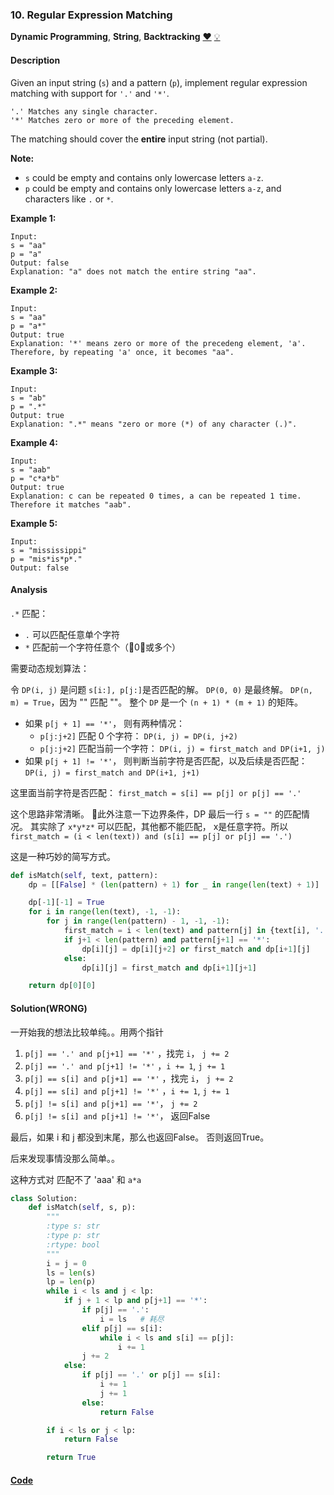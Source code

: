 ### 10. Regular Expression Matching

**Dynamic Programming**, **String**, **Backtracking**    [❤️](https://leetcode.com/problems/regular-expression-matching)    	[💡](https://leetcode.com/articles/regular-expression-matching)

#### Description

Given an input string (`s`) and a pattern (`p`), implement regular expression matching with support for `'.'` and `'*'`.

```
'.' Matches any single character.
'*' Matches zero or more of the preceding element.
```

The matching should cover the **entire** input string (not partial).

**Note:**
- `s` could be empty and contains only lowercase letters `a-z`.
- `p` could be empty and contains only lowercase letters `a-z`, and characters like `.` or `*`.

**Example 1:**

```
Input:
s = "aa"
p = "a"
Output: false
Explanation: "a" does not match the entire string "aa".
```

**Example 2:**

```
Input:
s = "aa"
p = "a*"
Output: true
Explanation: '*' means zero or more of the precedeng element, 'a'. Therefore, by repeating 'a' once, it becomes "aa".
```

**Example 3:**

```
Input:
s = "ab"
p = ".*"
Output: true
Explanation: ".*" means "zero or more (*) of any character (.)".
```

**Example 4:**

```
Input:
s = "aab"
p = "c*a*b"
Output: true
Explanation: c can be repeated 0 times, a can be repeated 1 time. Therefore it matches "aab".
```

**Example 5:**

```
Input:
s = "mississippi"
p = "mis*is*p*."
Output: false
```

#### Analysis

`.*` 匹配：

- `.` 可以匹配任意单个字符
- `*` 匹配前一个字符任意个（0或多个）

需要动态规划算法：

令 `DP(i, j)` 是问题 `s[i:], p[j:]`是否匹配的解。 `DP(0, 0)` 是最终解。 `DP(n, m) = True`，因为 "" 匹配 ""。 整个 `DP` 是一个 `(n + 1) * (m + 1)` 的矩阵。

- 如果 `p[j + 1] == '*'`， 则有两种情况：
    - `p[j:j+2]` 匹配 0 个字符： `DP(i, j) = DP(i, j+2)`
    - `p[j:j+2]` 匹配当前一个字符： `DP(i, j) = first_match and DP(i+1, j)`
- 如果 `p[j + 1] != '*'`， 则判断当前字符是否匹配，以及后续是否匹配：  `DP(i, j) = first_match and DP(i+1, j+1)`

这里面当前字符是否匹配： `first_match = s[i] == p[j] or p[j] == '.'`

这个思路非常清晰。 此外注意一下边界条件，DP 最后一行 `s = ""` 的匹配情况。 其实除了 `x*y*z*` 可以匹配，其他都不能匹配， x是任意字符。所以 `first_match = (i < len(text)) and (s[i] == p[j] or p[j] == '.')`

这是一种巧妙的简写方式。

```python
def isMatch(self, text, pattern):
    dp = [[False] * (len(pattern) + 1) for _ in range(len(text) + 1)]

    dp[-1][-1] = True
    for i in range(len(text), -1, -1):
        for j in range(len(pattern) - 1, -1, -1):
            first_match = i < len(text) and pattern[j] in {text[i], '.'}
            if j+1 < len(pattern) and pattern[j+1] == '*':
                dp[i][j] = dp[i][j+2] or first_match and dp[i+1][j]
            else:
                dp[i][j] = first_match and dp[i+1][j+1]

    return dp[0][0]
```


#### Solution(WRONG)

一开始我的想法比较单纯。。用两个指针

1. `p[j] == '.' and p[j+1] == '*'`  ，找完 `i`， `j += 2`
2. `p[j] == '.' and p[j+1] != '*'`  ，`i += 1`, `j += 1`
3. `p[j] == s[i] and p[j+1] == '*'` ，找完 `i`， `j += 2`
4. `p[j] == s[i] and p[j+1] != '*'` ，`i += 1`, `j += 1`
5. `p[j] != s[i] and p[j+1] == '*'`， `j += 2`
6. `p[j] != s[i] and p[j+1] != '*'`， 返回False

最后，如果 i 和 j 都没到末尾，那么也返回False。 否则返回True。

后来发现事情没那么简单。。

这种方式对 匹配不了 'aaa' 和 `a*a`

```python
class Solution:
    def isMatch(self, s, p):
        """
        :type s: str
        :type p: str
        :rtype: bool
        """
        i = j = 0
        ls = len(s)
        lp = len(p)
        while i < ls and j < lp:
            if j + 1 < lp and p[j+1] == '*':
                if p[j] == '.':
                    i = ls   # 耗尽                    
                elif p[j] == s[i]:
                    while i < ls and s[i] == p[j]:
                        i += 1
                j += 2
            else:
                if p[j] == '.' or p[j] == s[i]:
                    i += 1
                    j += 1
                else:
                    return False

        if i < ls or j < lp:
            return False

        return True
```

#### [Code](../python/10.%20Regular%20Expression%20Matching.py)
